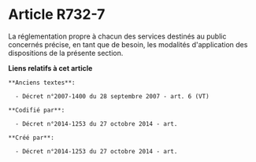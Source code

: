 # Article R732-7

La réglementation propre à chacun des services destinés au public concernés précise, en tant que de besoin, les modalités
d'application des dispositions de la présente section.

**Liens relatifs à cet article**

	**Anciens textes**:

	  - Décret n°2007-1400 du 28 septembre 2007 - art. 6 (VT)

	**Codifié par**:

	  - Décret n°2014-1253 du 27 octobre 2014 - art.

	**Créé par**:

	  - Décret n°2014-1253 du 27 octobre 2014 - art.
